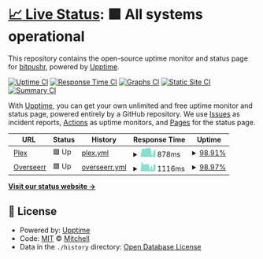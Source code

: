 # [📈 Live Status](https://bitpushr.github.io/upptime/): <!--live status--> **🟩 All systems operational**

This repository contains the open-source uptime monitor and status page for [bitpushr](https://bitpushr.net), powered by [Upptime](https://github.com/upptime/upptime).

[![Uptime CI](https://github.com/bitpushr/upptime/workflows/Uptime%20CI/badge.svg)](https://github.com/bitpushr/upptime/actions?query=workflow%3A%22Uptime+CI%22)
[![Response Time CI](https://github.com/bitpushr/upptime/workflows/Response%20Time%20CI/badge.svg)](https://github.com/bitpushr/upptime/actions?query=workflow%3A%22Response+Time+CI%22)
[![Graphs CI](https://github.com/bitpushr/upptime/workflows/Graphs%20CI/badge.svg)](https://github.com/bitpushr/upptime/actions?query=workflow%3A%22Graphs+CI%22)
[![Static Site CI](https://github.com/bitpushr/upptime/workflows/Static%20Site%20CI/badge.svg)](https://github.com/bitpushr/upptime/actions?query=workflow%3A%22Static+Site+CI%22)
[![Summary CI](https://github.com/bitpushr/upptime/workflows/Summary%20CI/badge.svg)](https://github.com/bitpushr/upptime/actions?query=workflow%3A%22Summary+CI%22)

With [Upptime](https://upptime.js.org), you can get your own unlimited and free uptime monitor and status page, powered entirely by a GitHub repository. We use [Issues](https://github.com/bitpushr/upptime/issues) as incident reports, [Actions](https://github.com/bitpushr/upptime/actions) as uptime monitors, and [Pages](https://status.bitpushr.net) for the status page.

<!--start: status pages-->
<!-- This summary is generated by Upptime (https://github.com/upptime/upptime) -->
<!-- Do not edit this manually, your changes will be overwritten -->
<!-- prettier-ignore -->
| URL | Status | History | Response Time | Uptime |
| --- | ------ | ------- | ------------- | ------ |
| <img alt="" src="https://icons.duckduckgo.com/ip3/plex.bitpushr.net.ico" height="13"> [Plex](https://plex.bitpushr.net/web/index.html#!/) | 🟩 Up | [plex.yml](https://github.com/bitpushr/upptime/commits/HEAD/history/plex.yml) | <details><summary><img alt="Response time graph" src="./graphs/plex/response-time-week.png" height="20"> 878ms</summary><br><a href="https://bitpushr.github.io/upptime/history/plex"><img alt="Response time 874" src="https://img.shields.io/endpoint?url=https%3A%2F%2Fraw.githubusercontent.com%2Fbitpushr%2Fupptime%2FHEAD%2Fapi%2Fplex%2Fresponse-time.json"></a><br><a href="https://bitpushr.github.io/upptime/history/plex"><img alt="24-hour response time 1069" src="https://img.shields.io/endpoint?url=https%3A%2F%2Fraw.githubusercontent.com%2Fbitpushr%2Fupptime%2FHEAD%2Fapi%2Fplex%2Fresponse-time-day.json"></a><br><a href="https://bitpushr.github.io/upptime/history/plex"><img alt="7-day response time 878" src="https://img.shields.io/endpoint?url=https%3A%2F%2Fraw.githubusercontent.com%2Fbitpushr%2Fupptime%2FHEAD%2Fapi%2Fplex%2Fresponse-time-week.json"></a><br><a href="https://bitpushr.github.io/upptime/history/plex"><img alt="30-day response time 764" src="https://img.shields.io/endpoint?url=https%3A%2F%2Fraw.githubusercontent.com%2Fbitpushr%2Fupptime%2FHEAD%2Fapi%2Fplex%2Fresponse-time-month.json"></a><br><a href="https://bitpushr.github.io/upptime/history/plex"><img alt="1-year response time 874" src="https://img.shields.io/endpoint?url=https%3A%2F%2Fraw.githubusercontent.com%2Fbitpushr%2Fupptime%2FHEAD%2Fapi%2Fplex%2Fresponse-time-year.json"></a></details> | <details><summary><a href="https://bitpushr.github.io/upptime/history/plex">98.91%</a></summary><a href="https://bitpushr.github.io/upptime/history/plex"><img alt="All-time uptime 98.95%" src="https://img.shields.io/endpoint?url=https%3A%2F%2Fraw.githubusercontent.com%2Fbitpushr%2Fupptime%2FHEAD%2Fapi%2Fplex%2Fuptime.json"></a><br><a href="https://bitpushr.github.io/upptime/history/plex"><img alt="24-hour uptime 100.00%" src="https://img.shields.io/endpoint?url=https%3A%2F%2Fraw.githubusercontent.com%2Fbitpushr%2Fupptime%2FHEAD%2Fapi%2Fplex%2Fuptime-day.json"></a><br><a href="https://bitpushr.github.io/upptime/history/plex"><img alt="7-day uptime 98.91%" src="https://img.shields.io/endpoint?url=https%3A%2F%2Fraw.githubusercontent.com%2Fbitpushr%2Fupptime%2FHEAD%2Fapi%2Fplex%2Fuptime-week.json"></a><br><a href="https://bitpushr.github.io/upptime/history/plex"><img alt="30-day uptime 99.23%" src="https://img.shields.io/endpoint?url=https%3A%2F%2Fraw.githubusercontent.com%2Fbitpushr%2Fupptime%2FHEAD%2Fapi%2Fplex%2Fuptime-month.json"></a><br><a href="https://bitpushr.github.io/upptime/history/plex"><img alt="1-year uptime 98.95%" src="https://img.shields.io/endpoint?url=https%3A%2F%2Fraw.githubusercontent.com%2Fbitpushr%2Fupptime%2FHEAD%2Fapi%2Fplex%2Fuptime-year.json"></a></details>
| <img alt="" src="https://icons.duckduckgo.com/ip3/overseerr.bitpushr.net.ico" height="13"> [Overseerr](https://overseerr.bitpushr.net/) | 🟩 Up | [overseerr.yml](https://github.com/bitpushr/upptime/commits/HEAD/history/overseerr.yml) | <details><summary><img alt="Response time graph" src="./graphs/overseerr/response-time-week.png" height="20"> 1116ms</summary><br><a href="https://bitpushr.github.io/upptime/history/overseerr"><img alt="Response time 1191" src="https://img.shields.io/endpoint?url=https%3A%2F%2Fraw.githubusercontent.com%2Fbitpushr%2Fupptime%2FHEAD%2Fapi%2Foverseerr%2Fresponse-time.json"></a><br><a href="https://bitpushr.github.io/upptime/history/overseerr"><img alt="24-hour response time 1436" src="https://img.shields.io/endpoint?url=https%3A%2F%2Fraw.githubusercontent.com%2Fbitpushr%2Fupptime%2FHEAD%2Fapi%2Foverseerr%2Fresponse-time-day.json"></a><br><a href="https://bitpushr.github.io/upptime/history/overseerr"><img alt="7-day response time 1116" src="https://img.shields.io/endpoint?url=https%3A%2F%2Fraw.githubusercontent.com%2Fbitpushr%2Fupptime%2FHEAD%2Fapi%2Foverseerr%2Fresponse-time-week.json"></a><br><a href="https://bitpushr.github.io/upptime/history/overseerr"><img alt="30-day response time 1034" src="https://img.shields.io/endpoint?url=https%3A%2F%2Fraw.githubusercontent.com%2Fbitpushr%2Fupptime%2FHEAD%2Fapi%2Foverseerr%2Fresponse-time-month.json"></a><br><a href="https://bitpushr.github.io/upptime/history/overseerr"><img alt="1-year response time 1191" src="https://img.shields.io/endpoint?url=https%3A%2F%2Fraw.githubusercontent.com%2Fbitpushr%2Fupptime%2FHEAD%2Fapi%2Foverseerr%2Fresponse-time-year.json"></a></details> | <details><summary><a href="https://bitpushr.github.io/upptime/history/overseerr">98.97%</a></summary><a href="https://bitpushr.github.io/upptime/history/overseerr"><img alt="All-time uptime 98.91%" src="https://img.shields.io/endpoint?url=https%3A%2F%2Fraw.githubusercontent.com%2Fbitpushr%2Fupptime%2FHEAD%2Fapi%2Foverseerr%2Fuptime.json"></a><br><a href="https://bitpushr.github.io/upptime/history/overseerr"><img alt="24-hour uptime 100.00%" src="https://img.shields.io/endpoint?url=https%3A%2F%2Fraw.githubusercontent.com%2Fbitpushr%2Fupptime%2FHEAD%2Fapi%2Foverseerr%2Fuptime-day.json"></a><br><a href="https://bitpushr.github.io/upptime/history/overseerr"><img alt="7-day uptime 98.97%" src="https://img.shields.io/endpoint?url=https%3A%2F%2Fraw.githubusercontent.com%2Fbitpushr%2Fupptime%2FHEAD%2Fapi%2Foverseerr%2Fuptime-week.json"></a><br><a href="https://bitpushr.github.io/upptime/history/overseerr"><img alt="30-day uptime 99.07%" src="https://img.shields.io/endpoint?url=https%3A%2F%2Fraw.githubusercontent.com%2Fbitpushr%2Fupptime%2FHEAD%2Fapi%2Foverseerr%2Fuptime-month.json"></a><br><a href="https://bitpushr.github.io/upptime/history/overseerr"><img alt="1-year uptime 98.91%" src="https://img.shields.io/endpoint?url=https%3A%2F%2Fraw.githubusercontent.com%2Fbitpushr%2Fupptime%2FHEAD%2Fapi%2Foverseerr%2Fuptime-year.json"></a></details>

<!--end: status pages-->

[**Visit our status website →**](https://bitpushr.github.io/upptime/)

## 📄 License

- Powered by: [Upptime](https://github.com/upptime/upptime)
- Code: [MIT](./LICENSE) © [Mitchell](https://bitpushr.net)
- Data in the `./history` directory: [Open Database License](https://opendatacommons.org/licenses/odbl/1-0/)
